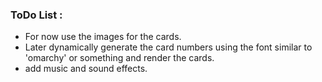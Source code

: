 ### ToDo List :

- For now use the images for the cards.
- Later dynamically generate the card numbers using the font similar to 'omarchy'
  or something and render the cards.
- add music and sound effects.
